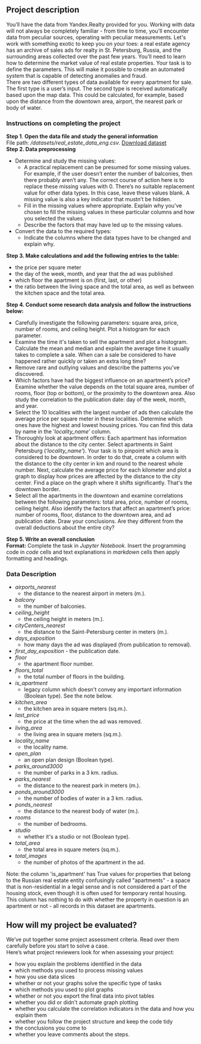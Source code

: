 <h2>Project description</h2><div class="paragraph">You’ll have the data from Yandex.Realty provided for you. Working with data will not always be completely familiar - from time to time, you'll encounter data from peculiar sources, operating with peculiar measurements. Let's work with something exotic to keep you on your toes: a real estate agency has an archive of sales ads for realty in St. Petersburg, Russia, and the surrounding areas collected over the past few years.  You’ll need to learn how to determine the market value of real estate properties. Your task is to define the parameters. This will make it possible to create an automated system that is capable of detecting anomalies and fraud.</div><div class="paragraph">There are two different types of data available for every apartment for sale. The first type is a user’s input. The second type is received automatically based upon the map data. This could be calculated, for example, based upon the distance from the downtown area, airport, the nearest park or body of water.</div><h3>Instructions on completing the project</h3><div class="paragraph"><strong>Step 1</strong>. <strong>Open the data file and study the general information</strong></div><div class="paragraph">File path: <em>/datasets/real_estate_data_eng.csv</em>. <a href="https://code.s3.yandex.net/datasets/real_estate_data_eng.csv">Download dataset</a> </div><div class="paragraph"><strong>Step 2. Data preprocessing</strong></div><ul><li>Determine and study the missing values:
  <ul><li>A practical replacement can be presumed for some missing values. For example, if the user doesn’t enter the number of balconies, then there probably aren’t any. The correct course of action here is to replace these missing values with 0. There’s no suitable replacement value for other data types. In this case, leave these values blank. A missing value is also a key indicator that mustn’t be hidden.</li><li>Fill in the missing values where appropriate. Explain why you’ve chosen to fill the missing values in these particular columns and how you selected the values.</li><li>Describe the factors that may have led up to the missing values.</li></ul></li><li>Convert the data to the required types:
  <ul><li>Indicate the columns where the data types have to be changed and explain why.</li></ul></li></ul><div class="paragraph"><strong>Step 3. Make calculations and add the following entries to the table:</strong></div><ul><li>the price per square meter</li><li>the day of the week, month, and year that the ad was published</li><li>which floor the apartment is on (first, last, or other)</li><li>the ratio between the living space and the total area, as well as between the kitchen space and the total area.</li></ul><div class="paragraph"><strong>Step 4. Conduct some research data analysis and follow the instructions below:</strong></div><ul><li>Carefully investigate the following parameters: square area, price, number of rooms, and ceiling height. Plot a histogram for each parameter.</li><li>Examine the time it's taken to sell the apartment and plot a histogram. Calculate the mean and median and explain the average time it usually takes to complete a sale. When can a sale be considered to have happened rather quickly or taken an extra long time?</li><li>Remove rare and outlying values and describe the patterns you've discovered.</li><li>Which factors have had the biggest influence on an apartment’s price? Examine whether the value depends on the total square area, number of rooms, floor (top or bottom), or the proximity to the downtown area. Also study the correlation to the publication date: day of the week, month, and year.</li><li>Select the 10 localities with the largest number of ads then calculate the average price per square meter in these localities. Determine which ones have the highest and lowest housing prices. You can find this data by name in the ’<em>locality_name’</em> column.</li><li>Thoroughly look at apartment offers: Each apartment has information about the distance to the city center. Select apartments in Saint Petersburg (<em>‘locality_name’</em>). Your task is to pinpoint which area is considered to be downtown. In order to do that, create a column with the distance to the city center in km and round to the nearest whole number. Next, calculate the average price for each kilometer and plot a graph to display how prices are affected by the distance to the city center. Find a place on the graph where it shifts significantly. That's the downtown border.</li><li>Select all the apartments in the downtown and examine correlations between the following parameters: total area, price, number of rooms, ceiling height. Also identify the factors that affect an apartment’s price: number of rooms, floor, distance to the downtown area, and ad publication date. Draw your conclusions. Are they different from the overall deductions about the entire city?</li></ul><div class="paragraph"><strong>Step 5. Write an overall conclusion</strong></div><div class="paragraph"><strong>Format:</strong> Complete the task in <em>Jupyter Notebook</em>. Insert the programming code in <em>code</em> cells and text explanations in <em>markdown</em> cells then apply formatting and headings.</div><h3>Data Description</h3><ul><li><em>airports_nearest</em> <ul><li>the distance to the nearest airport in meters (m.).</li></ul></li><li><em>balcony</em> <ul><li>the number of balconies.</li></ul></li><li><em>ceiling_height</em> <ul><li>the ceiling height in meters (m.).</li></ul></li><li><em>cityCenters_nearest</em> <ul><li>the distance to the Saint-Petersburg center in meters (m.).</li></ul></li><li><em>days_exposition</em> <ul><li>how many days the ad was displayed (from publication to removal).</li></ul></li><li><em>first_day_exposition -</em> the publication date.</li><li><em>floor</em> <ul><li>the apartment floor number.</li></ul></li><li><em>floors_total</em> <ul><li>the total number of floors in the building.</li></ul></li><li><em>is_apartment</em> <ul><li>legacy column which doesn't convey any important information (Boolean type). See the note below.</li></ul></li><li><em>kitchen_area</em> <ul><li>the kitchen area in square meters (sq.m.).</li></ul></li><li><em>last_price</em> <ul><li>the price at the time when the ad was removed.</li></ul></li><li><em>living_area</em> <ul><li>the living area in square meters (sq.m.).</li></ul></li><li><em>locality_name</em> <ul><li>the locality name.</li></ul></li><li><em>open_plan</em> <ul><li>an open plan design (Boolean type).</li></ul></li><li><em>parks_around3000</em> <ul><li>the number of parks in a 3 km. radius.</li></ul></li><li><em>parks_nearest</em> <ul><li>the distance to the nearest park in meters (m.).</li></ul></li><li><em>ponds_around3000</em> <ul><li>the number of bodies of water in a 3 km. radius.</li></ul></li><li><em>ponds_nearest</em> <ul><li>the distance to the nearest body of water (m.).</li></ul></li><li><em>rooms</em> <ul><li>the number of bedrooms.</li></ul></li><li><em>studio</em> <ul><li>whether it's a studio or not (Boolean type).</li></ul></li><li><em>total_area</em> <ul><li>the total area in square meters (sq.m.).</li></ul></li><li><em>total_images</em> <ul><li>the number of photos of the apartment in the ad.</li></ul></li></ul><div class="paragraph">Note: the column 'is_apartment' has True values for properties that belong to the Russian real estate entity confusingly called "apartments" - a space that is non-residential in a legal sense and is not considered a part of the housing stock, even though it is often used for temporary rental housing. This column has nothing to do with whether the property in question is an apartment or not - all records in this dataset are apartments.</div><h2>How will my project be evaluated?</h2><div class="paragraph">We’ve put together some project assessment criteria. Read over them carefully before you start to solve a case.</div><div class="paragraph">Here’s what project reviewers look for when assessing your project:</div><ul><li>how you explain the problems identified in the data</li><li>which methods you used to process missing values</li><li>how you use data slices</li><li>whether or not your graphs solve the specific type of tasks</li><li>which methods you used to plot graphs</li><li>whether or not you export the final data into pivot tables</li><li>whether you did or didn't automate graph plotting</li><li>whether you calculate the correlation indicators in the data and how you explain them</li><li>whether you follow the project structure and keep the code tidy</li><li>the conclusions you come to</li><li>whether you leave comments about the steps.</li></ul>
